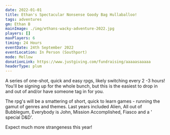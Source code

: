 ```yaml
---
date: 2022-01-01
title: Ethan's Spectacular Nonsense Goody Bag Hullaballoo!
tags: adventures
gm: Ethan B
mainImage: ./img/ethans-wacky-adventure-2022.jpg
players: []
maxPlayers: 6
timing: 24 Hours
eventDate: 24th September 2022
eventLocation: In Person (Southport)
mode: Mellow
donationLink: https://www.justgiving.com/fundraising/aaaaasaaaaa
headerType: plum
---
```


A series of one-shot, quick and easy rpgs, likely switching every 2 -3 hours! You'll be signing up for the whole bunch, but this is the easiest to drop in and out of and/or have someone tag in for you.

The rpg's will be a smattering of short, quick to learn games - running the gamut of genres and themes. Last years included Alien, All out of Bubblegum, Everybody is John, Mission Accomplished, Fiasco and a ' special D&D'.

Expect much more strangeness this year!

